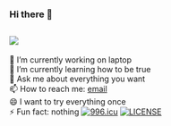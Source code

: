 ### Hi there 👋

 ![](https://cdn.jsdelivr.net/gh/zcxzzz/blog_pics/zzzimg/cat1.jpg)
 ----------------------------------------------------------
 🔭 I’m currently working on laptop</br>
 🌱 I’m currently learning how to be true</br>
 💬 Ask me about everything you want</br>
 📫 How to reach me: [email](1368356684@qq.com)</br>
 😄 I want to try everything once</br>
 ⚡ Fun fact: nothing
[![996.icu](https://img.shields.io/badge/link-996.icu-red.svg)](https://996.icu)
[![LICENSE](https://img.shields.io/badge/license-Anti%20996-blue.svg)](https://github.com/996icu/996.ICU/blob/master/LICENSE)

